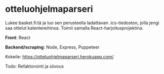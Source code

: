 # otteluohjelmaparseri

Lukee basket.fi:tä ja luo sen perusteella ladattavan .ics-tiedoston, jolla jengi saa ottelut kalentereihinsa. Toimii samalla React-harjoitusprojektina.

**Front**: React

**Backend/scraping**: Node, Express, Puppeteer

Kokeile: https://otteluohjelmaparseri.herokuapp.com/

Todo: Refaktorointi ja siivous
